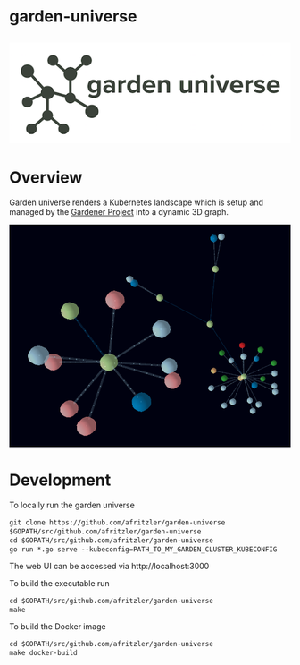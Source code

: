 # garden-universe
![garden universe logo](images/logo.png)
---

# Overview
Garden universe renders a Kubernetes landscape which is setup and managed by the [Gardener Project](https://github.com/gardener/gardener) into a dynamic 3D graph.

![garden universe](images/universe.png)

# Development

To locally run the garden universe
```
git clone https://github.com/afritzler/garden-universe $GOPATH/src/github.com/afritzler/garden-universe
cd $GOPATH/src/github.com/afritzler/garden-universe
go run *.go serve --kubeconfig=PATH_TO_MY_GARDEN_CLUSTER_KUBECONFIG
```
The web UI can be accessed via http://localhost:3000

To build the executable run
```
cd $GOPATH/src/github.com/afritzler/garden-universe
make
```

To build the Docker image
```
cd $GOPATH/src/github.com/afritzler/garden-universe
make docker-build
```